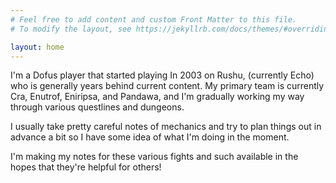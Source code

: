 ```yaml
---
# Feel free to add content and custom Front Matter to this file.
# To modify the layout, see https://jekyllrb.com/docs/themes/#overriding-theme-defaults

layout: home
---
```


I'm a Dofus player that started playing In 2003 on Rushu, (currently Echo) who is generally years behind current content. My primary team is currently Cra, Enutrof, Eniripsa, and Pandawa, and I'm gradually working my way through various questlines and dungeons.

I usually take pretty careful notes of mechanics and try to plan things out in advance a bit so I have some idea of what I'm doing in the moment.

I'm making my notes for these various fights and such available in the hopes that they're helpful for others!